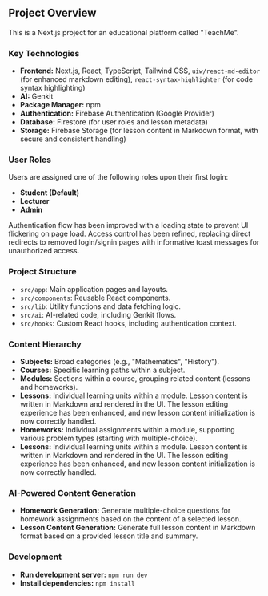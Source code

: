 ## Project Overview

This is a Next.js project for an educational platform called "TeachMe".

### Key Technologies

*   **Frontend:** Next.js, React, TypeScript, Tailwind CSS, `uiw/react-md-editor` (for enhanced markdown editing), `react-syntax-highlighter` (for code syntax highlighting)
*   **AI:** Genkit
*   **Package Manager:** npm
*   **Authentication:** Firebase Authentication (Google Provider)
*   **Database:** Firestore (for user roles and lesson metadata)
*   **Storage:** Firebase Storage (for lesson content in Markdown format, with secure and consistent handling)

### User Roles

Users are assigned one of the following roles upon their first login:

*   **Student (Default)**
*   **Lecturer**
*   **Admin**

Authentication flow has been improved with a loading state to prevent UI flickering on page load. Access control has been refined, replacing direct redirects to removed login/signin pages with informative toast messages for unauthorized access.

### Project Structure

*   `src/app`: Main application pages and layouts.
*   `src/components`: Reusable React components.
*   `src/lib`: Utility functions and data fetching logic.
*   `src/ai`: AI-related code, including Genkit flows.
*   `src/hooks`: Custom React hooks, including authentication context.

### Content Hierarchy

*   **Subjects:** Broad categories (e.g., "Mathematics", "History").
*   **Courses:** Specific learning paths within a subject.
*   **Modules:** Sections within a course, grouping related content (lessons and homeworks).
*   **Lessons:** Individual learning units within a module. Lesson content is written in Markdown and rendered in the UI. The lesson editing experience has been enhanced, and new lesson content initialization is now correctly handled.
*   **Homeworks:** Individual assignments within a module, supporting various problem types (starting with multiple-choice).
*   **Lessons:** Individual learning units within a module. Lesson content is written in Markdown and rendered in the UI. The lesson editing experience has been enhanced, and new lesson content initialization is now correctly handled.

### AI-Powered Content Generation

*   **Homework Generation:** Generate multiple-choice questions for homework assignments based on the content of a selected lesson.
*   **Lesson Content Generation:** Generate full lesson content in Markdown format based on a provided lesson title and summary.

### Development

*   **Run development server:** `npm run dev`
*   **Install dependencies:** `npm install`
